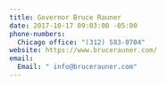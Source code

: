 ```yaml
---
title: Governor Bruce Rauner
date: 2017-10-17 09:03:00 -05:00
phone-numbers:
  Chicago office: "(312) 583-0704"
website: https://www.brucerauner.com/
email:
  Email: " info@brucerauner.com"
---
```


